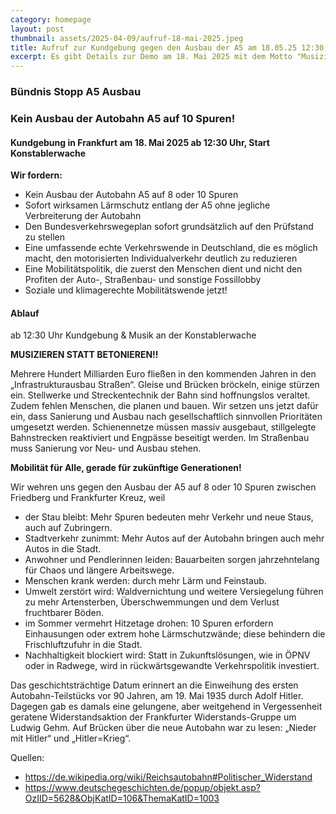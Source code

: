 ```yaml
---
category: homepage
layout: post
thumbnail: assets/2025-04-09/aufruf-18-mai-2025.jpeg
title: Aufruf zur Kundgebung gegen den Ausbau der A5 am 18.05.25 12:30 Uhr
excerpt: Es gibt Details zur Demo am 18. Mai 2025 mit dem Motto "Musizieren statt Betonieren" - hier der detaillierte Ablauf
---
```

### Bündnis Stopp A5 Ausbau 
### Kein Ausbau der Autobahn A5 auf 10 Spuren! 
#### Kundgebung in Frankfurt am 18. Mai 2025 ab 12:30 Uhr, Start Konstablerwache

**Wir fordern:**

-	Kein Ausbau der Autobahn A5 auf 8 oder 10 Spuren
-	Sofort wirksamen Lärmschutz entlang der A5 ohne jegliche Verbreiterung der Autobahn
-	Den Bundesverkehrswegeplan sofort grundsätzlich auf den Prüfstand zu stellen
-	Eine umfassende echte Verkehrswende in Deutschland, die es möglich macht, den motorisierten Individualverkehr deutlich zu reduzieren
-	Eine Mobilitätspolitik, die zuerst den Menschen dient und nicht den Profiten der Auto-, Straßenbau- und sonstige Fossillobby
-	Soziale und klimagerechte Mobilitätswende jetzt! 

#### Ablauf

ab 12:30 Uhr Kundgebung & Musik an der Konstablerwache

**MUSIZIEREN STATT BETONIEREN!!**

Mehrere Hundert Milliarden Euro fließen in den kommenden Jahren in den „Infrastrukturausbau Straßen“. Gleise und Brücken bröckeln, einige stürzen ein. Stellwerke und Streckentechnik der Bahn sind hoffnungslos veraltet. Zudem fehlen Menschen, die planen und bauen. Wir setzen uns jetzt dafür ein, dass Sanierung und Ausbau nach gesellschaftlich sinnvollen Prioritäten umgesetzt werden. Schienennetze müssen massiv ausgebaut, stillgelegte Bahnstrecken reaktiviert und Engpässe beseitigt werden. Im Straßenbau muss Sanierung vor Neu- und Ausbau stehen.

**Mobilität für Alle, gerade für zukünftige Generationen!**
 
Wir wehren uns gegen den Ausbau der A5 auf 8 oder 10 Spuren zwischen Friedberg und Frankfurter Kreuz, weil

- der Stau bleibt: Mehr Spuren bedeuten mehr Verkehr und neue Staus, auch auf Zubringern.
- Stadtverkehr zunimmt: Mehr Autos auf der Autobahn bringen auch mehr Autos in die Stadt.
- Anwohner und Pendlerinnen leiden: Bauarbeiten sorgen jahrzehntelang für Chaos und längere Arbeitswege.
- Menschen krank werden: durch mehr Lärm und Feinstaub.   
- Umwelt zerstört wird: Waldvernichtung und weitere Versiegelung führen zu mehr Artensterben, Überschwemmungen und dem Verlust fruchtbarer Böden.
- im Sommer vermehrt Hitzetage drohen: 10 Spuren erfordern Einhausungen oder extrem hohe Lärmschutzwände; diese behindern die Frischluftzufuhr in die Stadt. 
- Nachhaltigkeit blockiert wird: Statt in Zukunftslösungen, wie in ÖPNV oder in Radwege, wird in rückwärtsgewandte Verkehrspolitik investiert.

Das geschichtsträchtige Datum erinnert an die Einweihung des ersten Autobahn-Teilstücks vor 90 Jahren, am 19. Mai 1935 durch Adolf Hitler. Dagegen gab es damals eine gelungene, aber weitgehend in Vergessenheit geratene Widerstandsaktion der Frankfurter Widerstands-Gruppe um Ludwig Gehm. Auf Brücken über die neue Autobahn war zu lesen: „Nieder mit Hitler“ und „Hitler=Krieg“.

Quellen:

- <https://de.wikipedia.org/wiki/Reichsautobahn#Politischer_Widerstand>
- <https://www.deutschegeschichten.de/popup/objekt.asp?OzIID=5628&ObjKatID=106&ThemaKatID=1003>
